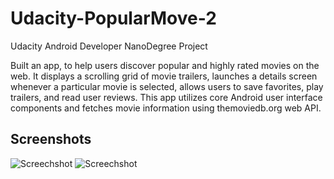 # Udacity-PopularMove-2
Udacity Android Developer NanoDegree Project

Built an app, to help users discover popular and highly rated movies on the web. It displays a scrolling grid of movie trailers, launches a details screen whenever a particular movie is selected, allows users to save favorites, play trailers, and read user reviews. This app utilizes core Android user interface components and fetches movie information using themoviedb.org web API.

Screenshots
-------------

![Screechshot](https://user-images.githubusercontent.com/7512994/29058105-3d741048-7c2c-11e7-953c-7628357e3798.png)
![Screechshot](https://user-images.githubusercontent.com/7512994/29058104-3d6bd63a-7c2c-11e7-939e-04fd25f60a11.png)
